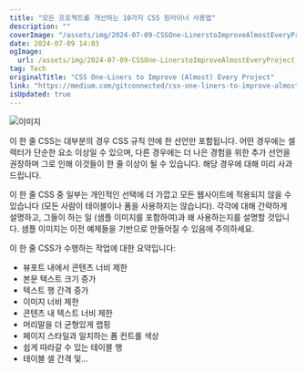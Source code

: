 ```yaml
---
title: "모든 프로젝트를 개선하는 10가지 CSS 원라이너 사용법"
description: ""
coverImage: "/assets/img/2024-07-09-CSSOne-LinerstoImproveAlmostEveryProject_0.png"
date: 2024-07-09 14:03
ogImage:
  url: /assets/img/2024-07-09-CSSOne-LinerstoImproveAlmostEveryProject_0.png
tag: Tech
originalTitle: "CSS One-Liners to Improve (Almost) Every Project"
link: "https://medium.com/gitconnected/css-one-liners-to-improve-almost-every-project-b7462a697dc0"
isUpdated: true
---
```


![이미지](/assets/img/2024-07-09-CSSOne-LinerstoImproveAlmostEveryProject_0.png)

이 한 줄 CSS는 대부분의 경우 CSS 규칙 안에 한 선언만 포함됩니다. 어떤 경우에는 셀렉터가 단순한 요소 이상일 수 있으며, 다른 경우에는 더 나은 경험을 위한 추가 선언을 권장하며 그로 인해 이것들이 한 줄 이상이 될 수 있습니다. 해당 경우에 대해 미리 사과드립니다.

이 한 줄 CSS 중 일부는 개인적인 선택에 더 가깝고 모든 웹사이트에 적용되지 않을 수 있습니다 (모든 사람이 테이블이나 폼을 사용하지는 않습니다). 각각에 대해 간략하게 설명하고, 그들이 하는 일 (샘플 이미지를 포함하여)과 왜 사용하는지를 설명할 것입니다. 샘플 이미지는 이전 예제들을 기반으로 만들어질 수 있음에 주의하세요.

이 한 줄 CSS가 수행하는 작업에 대한 요약입니다:

<!-- seedividend - 사각형 -->

<ins class="adsbygoogle"
     style="display:block"
     data-ad-client="ca-pub-4877378276818686"
     data-ad-slot="1898504329"
     data-ad-format="auto"
     data-full-width-responsive="true"></ins>

<script>
     (adsbygoogle = window.adsbygoogle || []).push({});
</script>

- 뷰포트 내에서 콘텐츠 너비 제한
- 본문 텍스트 크기 증가
- 텍스트 행 간격 증가
- 이미지 너비 제한
- 콘텐츠 내 텍스트 너비 제한
- 머리말을 더 균형있게 랩핑
- 페이지 스타일과 일치하는 폼 컨트롤 색상
- 쉽게 따라갈 수 있는 테이블 행
- 테이블 셀 간격 및...

